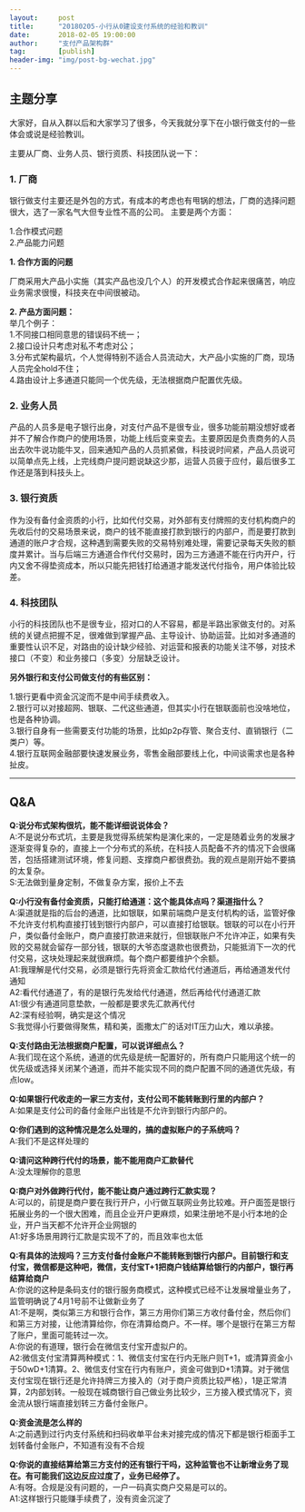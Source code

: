 ```yaml
---                                                                         
layout:     post                                            
title:      "20180205-小行从0建设支付系统的经验和教训"                                                                           
date:       2018-02-05 19:00:00                                                                           
author:     "支付产品架构群"                                      
tag:		[publish]                                
header-img: "img/post-bg-wechat.jpg"                                     
---   
```


## 主题分享

大家好，自从入群以后和大家学习了很多，今天我就分享下在小银行做支付的一些体会或说是经验教训。  

主要从厂商、业务人员、银行资质、科技团队说一下：  

### 1. 厂商

银行做支付主要还是外包的方式，有成本的考虑也有甩锅的想法，厂商的选择问题很大，选了一家名气大但专业性不高的公司。  主要是两个方面：

1.合作模式问题  
2.产品能力问题     

**1. 合作方面的问题** 

厂商采用大产品小实施（其实产品也没几个人）的开发模式合作起来很痛苦，响应业务需求很慢，科技夹在中间很被动。

**2. 产品方面问题：**      
举几个例子：  
1.不同接口相同意思的错误码不统一；  
2.接口设计只考虑对私不考虑对公；  
3.分布式架构最坑，个人觉得特别不适合人员流动大，大产品小实施的厂商，现场人员完全hold不住；  
4.路由设计上多通道只能同一个优先级，无法根据商户配置优先级。  

### 2. 业务人员

产品的人员多是电子银行出身，对支付产品不是很专业，很多功能前期没想好或者并不了解合作商户的使用场景，功能上线后变来变去。主要原因是负责商务的人员出去吹牛说功能牛叉，回来通知产品的人员抓紧做，科技说时间紧，产品人员说可以简单点先上线，上完线商户提问题说缺这少那，运营人员疲于应付，最后很多工作还是落到科技头上。  

### 3. 银行资质  

作为没有备付金资质的小行，比如代付交易，对外部有支付牌照的支付机构商户的先收后付的交易场景来说，商户的钱不能直接打款到银行的内部户，而是要打款到通道的账户才合规，这种遇到需要失败的交易特别难处理，需要记录每天失败的额度并累计。当与后端三方通道合作代付交易时，因为三方通道不能在行内开户，行内又舍不得垫资成本，所以只能先把钱打给通道才能发送代付指令，用户体验比较差。  

### 4. 科技团队

小行的科技团队也不是很专业，招对口的人不容易，都是半路出家做支付的。对系统的关键点把握不足，很难做到掌握产品、主导设计、协助运营。比如对多通道的重要性认识不足，对路由的设计缺少经验、对运营和报表的功能关注不够，对技术接口（不变）和业务接口（多变）分层缺乏设计。  

**另外银行和支付公司做支付的有些区别：**  

1.银行更看中资金沉淀而不是中间手续费收入。  
2.银行可以对接超网、银联、二代这些通道，但其实小行在银联面前也没啥地位，也是各种协调。  
3.银行自身有一些需要支付功能的场景，比如p2p存管、聚合支付、直销银行（二类户）等。  
4.银行互联网金融部要快速发展业务，零售金融部要线上化，中间谈需求也是各种扯皮。  

---

## Q&A

**Q:说分布式架构很坑，能不能详细说说体会？**  
A:不是说分布式坑，主要是我觉得系统架构是演化来的，一定是随着业务的发展才逐渐变得复杂的，直接上一个分布式的系统，在科技人员配备不齐的情况下会很痛苦，包括搭建测试环境，修复问题、支撑商户都很费劲。我的观点是刚开始不要搞的太复杂。  
S:无法做到量身定制，不做复杂方案，报价上不去  

**Q:小行没有备付金资质，只能打给通道：这个能具体点吗？渠道指什么？**  
A:渠道就是指的后台的通道，比如银联，如果前端商户是支付机构的话，监管好像不允许支付机构直接打钱到银行内部户，可以直接打给银联。银联的可以在小行开户，类似备付金账户，商户直接打款进来就行，但银联账户不允许冲正，如果有失败的交易就会留存一部分钱，银联的大爷态度退款也很费劲，只能抵消下一次的代付交易，这块处理起来就很麻烦。每个商户都要维护个余额。  
A1:我理解是代付交易，必须是银行先将资金汇款给代付通道后，再给通道发代付通知  
A2:看代付通道了，有的是银行先发给代付通道，然后再给代付通道汇款  
A1:很少有通道同意垫款，一般都是要求先汇款再代付  
A2:深有经验啊，确实是这个情况  
S:我觉得小行要做得聚焦，精和美，面撒太广的话对IT压力山大，难以承接。  

**Q:支付路由无法根据商户配置，可以说详细点么？**  
A:我们现在这个系统，通道的优先级是统一配置好的，所有商户只能用这个统一的优先级或选择关闭某个通道，而并不能实现不同的商户配置不同的通道优先级，有点low。

**Q:如果银行代收走的一家三方支付，支付公司不能转账到行里的内部户？**  
A:如果是支付公司的备付金账户出钱是不允许到银行内部户的。

**Q:你们遇到的这种情况是怎么处理的，搞的虚拟账户的子系统吗？**  
A:我们不是这样处理的

**Q:请问这种跨行代付的场景，能不能用商户汇款替代**  
A:没太理解你的意思

**Q:商户对外做跨行代付，能不能让商户通过跨行汇款实现？**  
A:可以的，前提是商户要在我行开户，小行做互联网业务比较难。开户面签是银行拓展业务的一个很大困难，而且企业开户更麻烦，如果注册地不是小行本地的企业，开户当天都不允许开企业网银的  
A1:好多场景用跨行汇款是实现不了的，而且效率也太低

**Q:有具体的法规吗？三方支付备付金账户不能转账到银行内部户。目前银行和支付宝，微信都是这种吧，微信，支付宝T+1把商户钱结算给银行的内部户，银行再结算给商户**  
A:你说的这种是条码支付的银行服务商模式，这种模式已经不让发展增量业务了，监管明确说了4月1号前不让做新业务了  
A1:不是啊，类似第三方和银行合作，第三方用你们第三方收付备付金，然后你们和第三方对接，让他清算给你，你在清算给商户。不一样。哪个是银行在第三方帮了账户，里面可能转过一次。  
A:你说的有道理，银行会在微信支付宝开虚拟户的。  
A2:微信支付宝清算两种模式：1、微信支付宝在行内无账户则T+1，或清算资金小于50wD+1清算。2、微信支付宝在行内有账户，资金可做到D+1清算。对于微信支付宝现在银行还是允许持牌三方接入的（对于商户资质比较严格），1是正常清算，2内部划转。一般现在城商银行自己做业务比较少，三方接入模式情况下，资金流从银行端直接划转三方备付金账户。

**Q:资金流是怎么样的**  
A:之前遇到过行内支付系统和扫码收单平台未对接完成的情况下都是银行柜面手工划转备付金账户，不知道有没有不合规

**Q:你说的直接结算给第三方支付的还有银行干吗，这种监管也不让新增业务了现在。有可能我们这边反应过度了，业务已经停了。**  
A:有呀。合规是没有问题的，一户一码真实商户交易是可以的。  
A1:这样银行只能赚手续费了，没有资金沉淀了